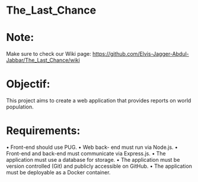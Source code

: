 # The_Last_Chance

# Note:
   Make sure to check our Wiki page: https://github.com/Elvis-Jagger-Abdul-Jabbar/The_Last_Chance/wiki

# Objectif:
  This project aims to create a web application that provides reports on world population.
 
 # Requirements:
   • Front-end should use PUG.
   • Web back- end must run via Node.js.
   • Front-end and back-end must communicate via Express.js.
   • The application must use a database for storage.
   • The application must be version controlled (Git) and publicly accessible on GitHub.
   • The application must be deployable as a Docker container.
